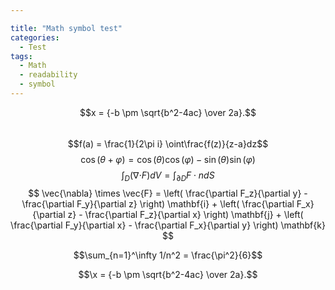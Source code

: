```yaml
---

title: "Math symbol test"
categories:
  - Test
tags:
  - Math
  - readability
  - symbol
---
```




$$x = {-b \pm \sqrt{b^2-4ac} \over 2a}.$$      
$$f(a) = \frac{1}{2\pi i} \oint\frac{f(z)}{z-a}dz$$
$$ \cos(θ+φ)=\cos(θ)\cos(φ)−\sin(θ)\sin(φ) $$
$$ \int_D ({\nabla\cdot} F)dV=\int_{\partial D} F\cdot ndS $$
$$ \vec{\nabla} \times \vec{F} =
        \left( \frac{\partial F_z}{\partial y} - \frac{\partial F_y}{\partial z} \right) \mathbf{i}
      + \left( \frac{\partial F_x}{\partial z} - \frac{\partial F_z}{\partial x} \right) \mathbf{j}
      + \left( \frac{\partial F_y}{\partial x} - \frac{\partial F_x}{\partial y} \right) \mathbf{k} $$
      


$$\sum_{n=1}^\infty 1/n^2 = \frac{\pi^2}{6}$$

$$\x = {-b \pm \sqrt{b^2-4ac} \over 2a}.$$ 
